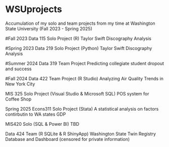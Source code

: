 # WSUprojects
Accumulation of my solo and team projects from my time at Washington State University (Fall 2023 - Spring 2025)

#Fall 2023
Data 115
Solo Project (R)
Taylor Swift Discography Analysis

#Spring 2023 
Data 219
Solo Project (Python)
Taylor Swift Discography Analysis

#Summer 2024
Data 319
Team Project
Predicting collegiate student dropout and success

#Fall 2024
Data 422
Team Project (R Studio)
Analyzing Air Quality Trends in New York City

MIS 325
Solo Project (Visual Studio & Microsoft SQL)
POS system for Coffee Shop

Spring 2025
Econs311
Solo Project (Stata)
A statistical analysis on factors contirbutin to WA states GDP

MIS420
Solo (SQL & Power BI)
TBD

Data 424
Team (R SQLite & R ShinyApp)
Washington State Twin Registry Database and Dashboard (censored for private information)






